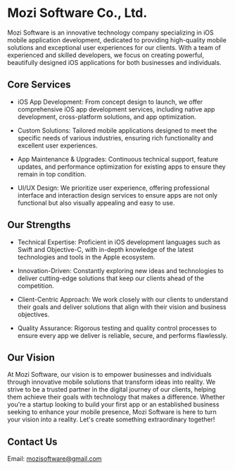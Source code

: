 # Mozi Software Co., Ltd.

  Mozi Software is an innovative technology company specializing in iOS mobile application development, dedicated to providing high-quality mobile solutions and exceptional user experiences for our clients. With a team of experienced and skilled developers, we focus on creating powerful, beautifully designed iOS applications for both businesses and individuals.

## Core Services
  - iOS App Development: From concept design to launch, we offer comprehensive iOS app development services, including native app development, cross-platform solutions, and app optimization.

  - Custom Solutions: Tailored mobile applications designed to meet the specific needs of various industries, ensuring rich functionality and excellent user experiences.

  - App Maintenance & Upgrades: Continuous technical support, feature updates, and performance optimization for existing apps to ensure they remain in top condition.

  - UI/UX Design: We prioritize user experience, offering professional interface and interaction design services to ensure apps are not only functional but also visually appealing and easy to use.

## Our Strengths
  - Technical Expertise: Proficient in iOS development languages such as Swift and Objective-C, with in-depth knowledge of the latest technologies and tools in the Apple ecosystem.

  - Innovation-Driven: Constantly exploring new ideas and technologies to deliver cutting-edge solutions that keep our clients ahead of the competition.

  - Client-Centric Approach: We work closely with our clients to understand their goals and deliver solutions that align with their vision and business objectives.

  - Quality Assurance: Rigorous testing and quality control processes to ensure every app we deliver is reliable, secure, and performs flawlessly.

## Our Vision
  At Mozi Software, our vision is to empower businesses and individuals through innovative mobile solutions that transform ideas into reality. We strive to be a trusted partner in the digital journey of our clients, helping them achieve their goals with technology that makes a difference.
  Whether you're a startup looking to build your first app or an established business seeking to enhance your mobile presence, Mozi Software is here to turn your vision into a reality. Let's create something extraordinary together!

## Contact Us
Email: [mozisoftware@gmail.com](mozisoftware@gmail.com) 
